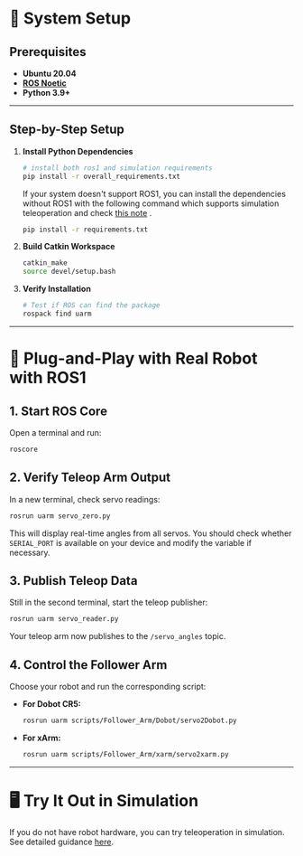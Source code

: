 # 🔧 System Setup

## Prerequisites

- **Ubuntu 20.04**
- [**ROS Noetic**](https://wiki.ros.org/noetic/Installation/Ubuntu)
- **Python 3.9+**

---

## Step-by-Step Setup

1. **Install Python Dependencies**

   ```sh
   # install both ros1 and simulation requirements
   pip install -r overall_requirements.txt 
   ```
   
   If your system doesn't support ROS1, you can install the dependencies without ROS1 with the following command which supports simulation teleoperation and check [this note](https://github.com/MINT-SJTU/Lerobot-Anything-U-arm/blob/main/src/simulation/README.md) . 
   ```sh
   pip install -r requirements.txt
   ```

3. **Build Catkin Workspace**

   ```sh
   catkin_make
   source devel/setup.bash
   ```

4. **Verify Installation**

   ```sh
   # Test if ROS can find the package
   rospack find uarm
   ```

---

# 🤖 Plug-and-Play with Real Robot with ROS1

## 1. Start ROS Core

Open a terminal and run:

```sh
roscore
```

## 2. Verify Teleop Arm Output

In a new terminal, check servo readings:

```sh
rosrun uarm servo_zero.py
```

This will display real-time angles from all servos. You should check whether `SERIAL_PORT` is available on your device and modify the variable if necessary. 

## 3. Publish Teleop Data

Still in the second terminal, start the teleop publisher:

```sh
rosrun uarm servo_reader.py
```

Your teleop arm now publishes to the `/servo_angles` topic.

## 4. Control the Follower Arm

Choose your robot and run the corresponding script:

- **For Dobot CR5:**
  ```sh
  rosrun uarm scripts/Follower_Arm/Dobot/servo2Dobot.py
  ```

- **For xArm:**
  ```sh
  rosrun uarm scripts/Follower_Arm/xarm/servo2xarm.py
  ```

---

# 🖥️ Try It Out in Simulation

If you do not have robot hardware, you can try teleoperation in simulation.  
See detailed guidance [here](https://github.com/MINT-SJTU/Lerobot-Anything-U-arm/blob/feat/simulation/src/simulation/README.md).
